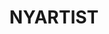 ---
ee_id: '4496'
site: '1'
type: '2'
url: 2020-035-nyartist
title: NYARTIST
year: '2020'
display_year: '2020'
medium: Cassette tape.
dims: ''
pitch: Benefit limited edition cassette tape done for Issue Project Room.
ps: NYARTIST is documentation of a project by Cory Arcangel which was exhibited and
  commissioned by Sharjah Art Foundation, for the Sharjah Biennial 14, 2019 curated
  by Omar Kholeif. For the project Arcangel composed an algorithmic score for pipe
  organ - located at nyartist.coryarcangel.com - and an iteration of this score was
  recorded by organist Hampus Lindwall. This resulting track was then dropped into
  the mix at the Radisson Blu Resort Sharjah gym for the duration of the Sharjah Biennial
  14.
live_url: https://issueprojectroom.org/
related: "[4476] [2018-134] 2018-134 NYARTIST"
youtube: ''
related_code: ''
imgs: nyartist-2020-035-db-ih--UHyo.jpg
subheading: ''
download: ''
add_credit: ''
commission: ''
layout: things-i-made
---